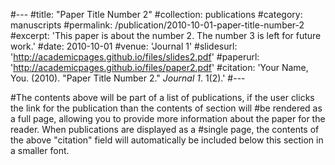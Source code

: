 #---
#title: "Paper Title Number 2"
#collection: publications
#category: manuscripts
#permalink: /publication/2010-10-01-paper-title-number-2
#excerpt: 'This paper is about the number 2. The number 3 is left for future work.'
#date: 2010-10-01
#venue: 'Journal 1'
#slidesurl: 'http://academicpages.github.io/files/slides2.pdf'
#paperurl: 'http://academicpages.github.io/files/paper2.pdf'
#citation: 'Your Name, You. (2010). &quot;Paper Title Number 2.&quot; <i>Journal 1</i>. 1(2).'
#---

#The contents above will be part of a list of publications, if the user clicks the link for the publication than the contents of section will #be rendered as a full page, allowing you to provide more information about the paper for the reader. When publications are displayed as a #single page, the contents of the above "citation" field will automatically be included below this section in a smaller font.
